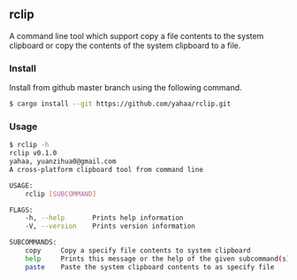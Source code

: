 ## rclip
A command line tool which support copy a file contents to the system clipboard or copy the contents of the system clipboard to a file. 

### Install 
Install from github master branch using the following command.
```bash
$ cargo install --git https://github.com/yahaa/rclip.git
```
### Usage
```bash
$ rclip -h
rclip v0.1.0
yahaa, yuanzihua0@gmail.com
A cross-platform clipboard tool from command line

USAGE:
    rclip [SUBCOMMAND]

FLAGS:
    -h, --help       Prints help information
    -V, --version    Prints version information

SUBCOMMANDS:
    copy     Copy a specify file contents to system clipboard
    help     Prints this message or the help of the given subcommand(s)
    paste    Paste the system clipboard contents to as specify file

```
